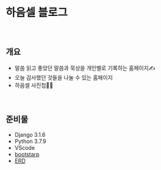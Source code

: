 # 하음셀 블로그

　

## 개요

* 말씀 읽고 좋았던 말씀과 묵상을 개인별로 기록하는 홈페이지✍
* 오늘 감사했던 것들을 나눌 수 있는 홈페이지
* 하음셀 사진첩📸📙

　

## 준비물

* Django 3.1.6
* Python 3.7.9
* VScode
* [bootstarp](https://startbootstrap.com/previews/small-business)
* [ERD](https://www.erdcloud.com/d/diGybTovtufqSvF3y)

